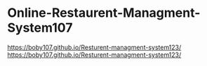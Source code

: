 # Online-Restaurent-Managment-System107
https://boby107.github.io/Resturent-managment-system123/
https://boby107.github.io/Resturent-managment-system123/

